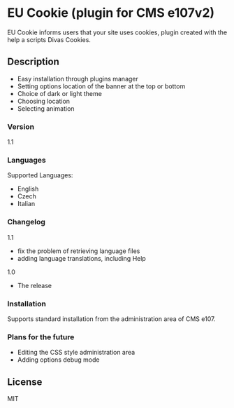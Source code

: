 # EU Cookie (plugin for CMS e107v2)
EU Cookie informs users that your site uses cookies, plugin created with the help a scripts Divas Cookies.

## Description
- Easy installation through plugins manager
- Setting options location of the banner at the top or bottom
- Choice of dark or light theme
- Choosing location
- Selecting animation

### Version
1.1

### Languages
Supported Languages:
 - English
 - Czech
 - Italian

### Changelog

1.1
- fix the problem of retrieving language files
- adding language translations, including Help

1.0
 - The release

### Installation
Supports standard installation from the administration area of CMS e107.

### Plans for the future
 - Editing the CSS style administration area
 - Adding options debug mode

License
----
MIT
